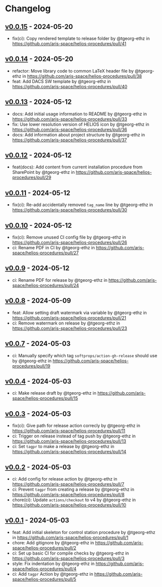 # Changelog

## [v0.0.15](https://github.com/aris-space/helios-procedures/compare/v0.0.14...v0.0.15) - 2024-05-20
- fix(ci): Copy rendered template to release folder by @tgeorg-ethz in https://github.com/aris-space/helios-procedures/pull/41

## [v0.0.14](https://github.com/aris-space/helios-procedures/compare/v0.0.13...v0.0.14) - 2024-05-20
- refactor: Move library code to common LaTeX header file by @tgeorg-ethz in https://github.com/aris-space/helios-procedures/pull/38
- feat: Add DACS SW template by @tgeorg-ethz in https://github.com/aris-space/helios-procedures/pull/40

## [v0.0.13](https://github.com/aris-space/helios-procedures/compare/v0.0.12...v0.0.13) - 2024-05-12
- docs: Add initial usage information to README by @tgeorg-ethz in https://github.com/aris-space/helios-procedures/pull/33
- fix: Use lower resolution version of HELIOS icon by @tgeorg-ethz in https://github.com/aris-space/helios-procedures/pull/36
- docs: Add information about project structure by @tgeorg-ethz in https://github.com/aris-space/helios-procedures/pull/37

## [v0.0.12](https://github.com/aris-space/helios-procedures/compare/v0.0.11...v0.0.12) - 2024-05-12
- feat(docs): Add content from current installation procedure from SharePoint by @tgeorg-ethz in https://github.com/aris-space/helios-procedures/pull/29

## [v0.0.11](https://github.com/aris-space/helios-procedures/compare/v0.0.10...v0.0.11) - 2024-05-12
- fix(ci): Re-add accidentally removed `tag_name` line by @tgeorg-ethz in https://github.com/aris-space/helios-procedures/pull/30

## [v0.0.10](https://github.com/aris-space/helios-procedures/compare/v0.0.9...v0.0.10) - 2024-05-12
- fix(ci): Remove unused CI config file by @tgeorg-ethz in https://github.com/aris-space/helios-procedures/pull/26
- ci: Rename PDF in CI by @tgeorg-ethz in https://github.com/aris-space/helios-procedures/pull/27

## [v0.0.9](https://github.com/aris-space/helios-procedures/compare/v0.0.8...v0.0.9) - 2024-05-12
- ci: Rename PDF for release by @tgeorg-ethz in https://github.com/aris-space/helios-procedures/pull/24

## [v0.0.8](https://github.com/aris-space/helios-procedures/compare/v0.0.7...v0.0.8) - 2024-05-09
- feat: Allow setting draft watermark via variable by @tgeorg-ethz in https://github.com/aris-space/helios-procedures/pull/21
- ci: Remove watermark on release by @tgeorg-ethz in https://github.com/aris-space/helios-procedures/pull/23

## [v0.0.7](https://github.com/aris-space/helios-procedures/compare/v0.0.6...v0.0.7) - 2024-05-03
- ci: Manually specify which tag `softprops/action-gh-release` should use by @tgeorg-ethz in https://github.com/aris-space/helios-procedures/pull/19

## [v0.0.4](https://github.com/aris-space/helios-procedures/compare/v0.0.3...v0.0.4) - 2024-05-03
- ci: Make release draft by @tgeorg-ethz in https://github.com/aris-space/helios-procedures/pull/15

## [v0.0.3](https://github.com/aris-space/helios-procedures/compare/v0.0.2...v0.0.3) - 2024-05-03
- fix(ci): Give path for release action correcly by @tgeorg-ethz in https://github.com/aris-space/helios-procedures/pull/11
- ci: Trigger on release instead of tag push by @tgeorg-ethz in https://github.com/aris-space/helios-procedures/pull/13
- ci: Set `tagpr` to make a release by @tgeorg-ethz in https://github.com/aris-space/helios-procedures/pull/14

## [v0.0.2](https://github.com/aris-space/helios-procedures/compare/v0.0.1...v0.0.2) - 2024-05-03
- ci: Add config for release action by @tgeorg-ethz in https://github.com/aris-space/helios-procedures/pull/7
- ci: Prevent `tagpr` from creating a release by @tgeorg-ethz in https://github.com/aris-space/helios-procedures/pull/8
- chore(ci): Update `actions/checkout` to v4 by @tgeorg-ethz in https://github.com/aris-space/helios-procedures/pull/10

## [v0.0.1](https://github.com/aris-space/helios-procedures/commits/v0.0.1) - 2024-05-03
- feat: Add initial skeleton for control station procedure by @tgeorg-ethz in https://github.com/aris-space/helios-procedures/pull/1
- chore: Add gitignore by @tgeorg-ethz in https://github.com/aris-space/helios-procedures/pull/2
- ci: Set up basic CI for compile checks by @tgeorg-ethz in https://github.com/aris-space/helios-procedures/pull/3
- style: Fix indentation by @tgeorg-ethz in https://github.com/aris-space/helios-procedures/pull/4
- ci: Add `tagpr` Action by @tgeorg-ethz in https://github.com/aris-space/helios-procedures/pull/5

